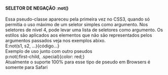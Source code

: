 #### SELETOR DE NEGAÇÃO :not()
 Essa pseudo-classe apareceu pela primeira vez no CSS3, quando só permitia o uso máximo de um seletor simples como argumento. Nos seletores de nível 4, pode levar uma lista de seletores como argumento. Os estilos são aplicados aos elementos que não são representados pelos argumentos passados veja nos exemplos abixo.<br>
  E:not(s1, s2, ...){código...}<br>
Exemplo de uso junto com outro pseudos <br>
p:not(:first-child, .special){color: red;}<br>
 Atualmente o suporte 100% para esse tipo de pseudo em Browsers é somente para Safari<br>
